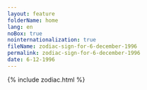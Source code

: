 ```yaml
---
layout: feature
folderName: home
lang: en
noBox: true
nointernationalization: true
fileName: zodiac-sign-for-6-december-1996
permalink: zodiac-sign-for-6-december-1996
date: 6-12-1996
---
```

{% include zodiac.html %}
